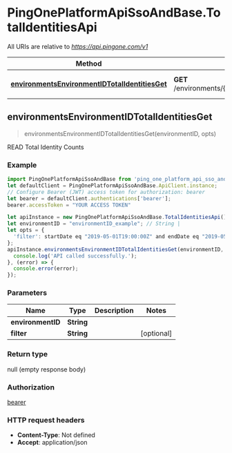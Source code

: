 # PingOnePlatformApiSsoAndBase.TotalIdentitiesApi

All URIs are relative to *https://api.pingone.com/v1*

Method | HTTP request | Description
------------- | ------------- | -------------
[**environmentsEnvironmentIDTotalIdentitiesGet**](TotalIdentitiesApi.md#environmentsEnvironmentIDTotalIdentitiesGet) | **GET** /environments/{environmentID}/totalIdentities | READ Total Identity Counts



## environmentsEnvironmentIDTotalIdentitiesGet

> environmentsEnvironmentIDTotalIdentitiesGet(environmentID, opts)

READ Total Identity Counts

### Example

```javascript
import PingOnePlatformApiSsoAndBase from 'ping_one_platform_api_sso_and_base';
let defaultClient = PingOnePlatformApiSsoAndBase.ApiClient.instance;
// Configure Bearer (JWT) access token for authorization: bearer
let bearer = defaultClient.authentications['bearer'];
bearer.accessToken = "YOUR ACCESS TOKEN"

let apiInstance = new PingOnePlatformApiSsoAndBase.TotalIdentitiesApi();
let environmentID = "environmentID_example"; // String | 
let opts = {
  'filter': startDate eq "2019-05-01T19:00:00Z" and endDate eq "2019-05-31T19:00:00Z" // String | 
};
apiInstance.environmentsEnvironmentIDTotalIdentitiesGet(environmentID, opts).then(() => {
  console.log('API called successfully.');
}, (error) => {
  console.error(error);
});

```

### Parameters


Name | Type | Description  | Notes
------------- | ------------- | ------------- | -------------
 **environmentID** | **String**|  | 
 **filter** | **String**|  | [optional] 

### Return type

null (empty response body)

### Authorization

[bearer](../README.md#bearer)

### HTTP request headers

- **Content-Type**: Not defined
- **Accept**: application/json

